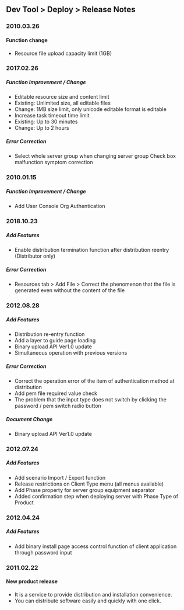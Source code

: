 ## Dev Tool > Deploy > Release Notes

### 2010.03.26
#### Function change
* Resource file upload capacity limit (1GB)

### 2017.02.26
##### Function Improvement / Change
* Editable resource size and content limit
* Existing: Unlimited size, all editable files
* Change: 1MB size limit, only unicode editable format is editable
* Increase task timeout time limit
* Existing: Up to 30 minutes
* Change: Up to 2 hours

##### Error Correction
* Select whole server group when changing server group Check box malfunction symptom correction

### 2010.01.15
##### Function Improvement / Change
* Add User Console Org Authentication

### 2018.10.23
##### Add Features
* Enable distribution termination function after distribution reentry (Distributor only)

##### Error Correction
* Resources tab > Add File > Correct the phenomenon that the file is generated even without the content of the file

### 2012.08.28
##### Add Features
* Distribution re-entry function
* Add a layer to guide page loading
* Binary upload API Ver1.0 update
* Simultaneous operation with previous versions

##### Error Correction
* Correct the operation error of the item of authentication method at distribution
* Add pem file required value check
* The problem that the input type does not switch by clicking the password / pem switch radio button

##### Document Change
* Binary upload API Ver1.0 update

### 2012.07.24
##### Add Features

* Add scenario Import / Export function
* Release restrictions on Client Type menu (all menus available)
* Add Phase property for server group equipment separator
* Added confirmation step when deploying server with Phase Type of Product

### 2012.04.24
##### Add Features

* Add binary install page access control function of client application through password input

### 2011.02.22
#### New product release

* It is a service to provide distribution and installation convenience.
* You can distribute software easily and quickly with one click.
